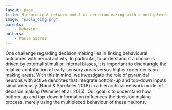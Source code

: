 ```yaml
---
layout: page
title: Hierarchical network model of decision making with a multiplexed neural code in the sensory circuit
image: "paola_diag.png"
parents:
    - Behavior
authors:
    - Paola Suarez
---
```

One challenge regarding decision making lies in linking behavioural outcomes with neural activity. In particular, to understand if a choice is driven by external stimuli or internal biases, it is important to disentangle the relative contribution of early sensory areas versus higher order decision-making areas. With this in mind, we investigate the role of pyramidal neurons with active dendrites that integrate bottom-up and top-down inputs simultaneously (Naud & Sprekeler 2018) in a hierarchical network model of decision making (Wimmer et al. 2015). Our goal is to understand how bottom-up and top-down information influences the decision making process, merely using the multiplexed behaviour of these neurons.
